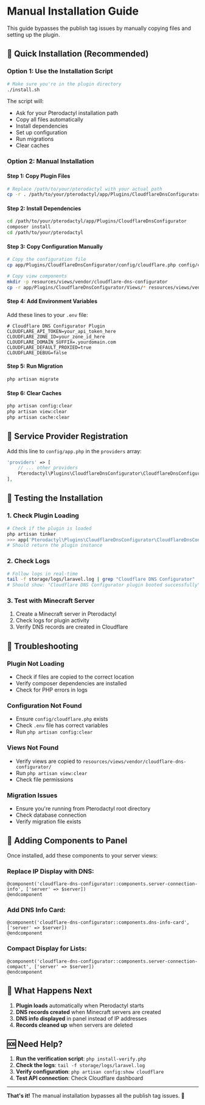 # Manual Installation Guide

This guide bypasses the publish tag issues by manually copying files and setting up the plugin.

## 🚀 **Quick Installation (Recommended)**

### **Option 1: Use the Installation Script**
```bash
# Make sure you're in the plugin directory
./install.sh
```

The script will:
- Ask for your Pterodactyl installation path
- Copy all files automatically
- Install dependencies
- Set up configuration
- Run migrations
- Clear caches

### **Option 2: Manual Installation**

#### **Step 1: Copy Plugin Files**
```bash
# Replace /path/to/your/pterodactyl with your actual path
cp -r . /path/to/your/pterodactyl/app/Plugins/CloudflareDnsConfigurator/
```

#### **Step 2: Install Dependencies**
```bash
cd /path/to/your/pterodactyl/app/Plugins/CloudflareDnsConfigurator
composer install
cd /path/to/your/pterodactyl
```

#### **Step 3: Copy Configuration Manually**
```bash
# Copy the configuration file
cp app/Plugins/CloudflareDnsConfigurator/config/cloudflare.php config/cloudflare.php

# Copy view components
mkdir -p resources/views/vendor/cloudflare-dns-configurator
cp -r app/Plugins/CloudflareDnsConfigurator/Views/* resources/views/vendor/cloudflare-dns-configurator/
```

#### **Step 4: Add Environment Variables**
Add these lines to your `.env` file:
```env
# Cloudflare DNS Configurator Plugin
CLOUDFLARE_API_TOKEN=your_api_token_here
CLOUDFLARE_ZONE_ID=your_zone_id_here
CLOUDFLARE_DOMAIN_SUFFIX=.yourdomain.com
CLOUDFLARE_DEFAULT_PROXIED=true
CLOUDFLARE_DEBUG=false
```

#### **Step 5: Run Migration**
```bash
php artisan migrate
```

#### **Step 6: Clear Caches**
```bash
php artisan config:clear
php artisan view:clear
php artisan cache:clear
```

## 🔧 **Service Provider Registration**

Add this line to `config/app.php` in the `providers` array:
```php
'providers' => [
    // ... other providers
    Pterodactyl\Plugins\CloudflareDnsConfigurator\CloudflareDnsConfiguratorPlugin::class,
],
```

## 🧪 **Testing the Installation**

### **1. Check Plugin Loading**
```bash
# Check if the plugin is loaded
php artisan tinker
>>> app('Pterodactyl\Plugins\CloudflareDnsConfigurator\CloudflareDnsConfiguratorPlugin')
# Should return the plugin instance
```

### **2. Check Logs**
```bash
# Follow logs in real-time
tail -f storage/logs/laravel.log | grep "Cloudflare DNS Configurator"
# Should show: "Cloudflare DNS Configurator plugin booted successfully"
```

### **3. Test with Minecraft Server**
1. Create a Minecraft server in Pterodactyl
2. Check logs for plugin activity
3. Verify DNS records are created in Cloudflare

## 🐛 **Troubleshooting**

### **Plugin Not Loading**
- Check if files are copied to the correct location
- Verify composer dependencies are installed
- Check for PHP errors in logs

### **Configuration Not Found**
- Ensure `config/cloudflare.php` exists
- Check `.env` file has correct variables
- Run `php artisan config:clear`

### **Views Not Found**
- Verify views are copied to `resources/views/vendor/cloudflare-dns-configurator/`
- Run `php artisan view:clear`
- Check file permissions

### **Migration Issues**
- Ensure you're running from Pterodactyl root directory
- Check database connection
- Verify migration file exists

## 📱 **Adding Components to Panel**

Once installed, add these components to your server views:

### **Replace IP Display with DNS:**
```blade
@component('cloudflare-dns-configurator::components.server-connection-info', ['server' => $server])
@endcomponent
```

### **Add DNS Info Card:**
```blade
@component('cloudflare-dns-configurator::components.dns-info-card', ['server' => $server])
@endcomponent
```

### **Compact Display for Lists:**
```blade
@component('cloudflare-dns-configurator::components.server-connection-compact', ['server' => $server])
@endcomponent
```

## 🎯 **What Happens Next**

1. **Plugin loads** automatically when Pterodactyl starts
2. **DNS records created** when Minecraft servers are created
3. **DNS info displayed** in panel instead of IP addresses
4. **Records cleaned up** when servers are deleted

## 🆘 **Need Help?**

1. **Run the verification script**: `php install-verify.php`
2. **Check the logs**: `tail -f storage/logs/laravel.log`
3. **Verify configuration**: `php artisan config:show cloudflare`
4. **Test API connection**: Check Cloudflare dashboard

---

**That's it!** The manual installation bypasses all the publish tag issues. 🎉

